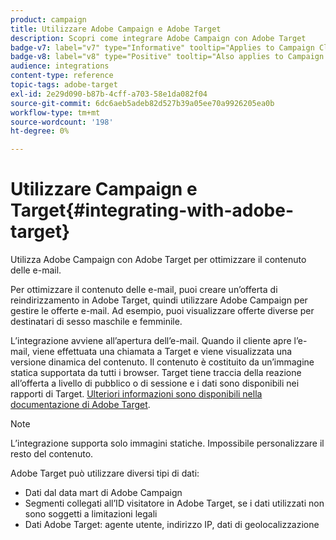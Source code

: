 ```yaml
---
product: campaign
title: Utilizzare Adobe Campaign e Adobe Target
description: Scopri come integrare Adobe Campaign con Adobe Target
badge-v7: label="v7" type="Informative" tooltip="Applies to Campaign Classic v7"
badge-v8: label="v8" type="Positive" tooltip="Also applies to Campaign v8"
audience: integrations
content-type: reference
topic-tags: adobe-target
exl-id: 2e29d090-b87b-4cff-a703-58e1da082f04
source-git-commit: 6dc6aeb5adeb82d527b39a05ee70a9926205ea0b
workflow-type: tm+mt
source-wordcount: '198'
ht-degree: 0%

---
```


# Utilizzare Campaign e Target{#integrating-with-adobe-target}



Utilizza Adobe Campaign con Adobe Target per ottimizzare il contenuto delle e-mail.

Per ottimizzare il contenuto delle e-mail, puoi creare un’offerta di reindirizzamento in Adobe Target, quindi utilizzare Adobe Campaign per gestire le offerte e-mail. Ad esempio, puoi visualizzare offerte diverse per destinatari di sesso maschile e femminile.

L’integrazione avviene all’apertura dell’e-mail. Quando il cliente apre l’e-mail, viene effettuata una chiamata a Target e viene visualizzata una versione dinamica del contenuto. Il contenuto è costituito da un’immagine statica supportata da tutti i browser. Target tiene traccia della reazione all’offerta a livello di pubblico o di sessione e i dati sono disponibili nei rapporti di Target. [Ulteriori informazioni sono disponibili nella documentazione di Adobe Target](https://experienceleague.adobe.com/docs/target/using/integrate/campaign-and-target.html).


>[!NOTE]
>
>L’integrazione supporta solo immagini statiche. Impossibile personalizzare il resto del contenuto.

Adobe Target può utilizzare diversi tipi di dati:

* Dati dal data mart di Adobe Campaign
* Segmenti collegati all’ID visitatore in Adobe Target, se i dati utilizzati non sono soggetti a limitazioni legali
* Dati Adobe Target: agente utente, indirizzo IP, dati di geolocalizzazione
